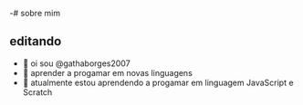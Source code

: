 -# sobre mim  

## editando 
- 👋 oi sou  @gathaborges2007
- 👀 aprender a progamar em novas  linguagens 
- 🌱 atualmente estou aprendendo a progamar em linguagem JavaScript  e Scratch


<!---
gathaborges2007/gathaborges2007 is a ✨ special ✨ repository because its `README.md` (this file) appears on your GitHub profile.
You can click the Preview link to take a look at your changes.
--->
